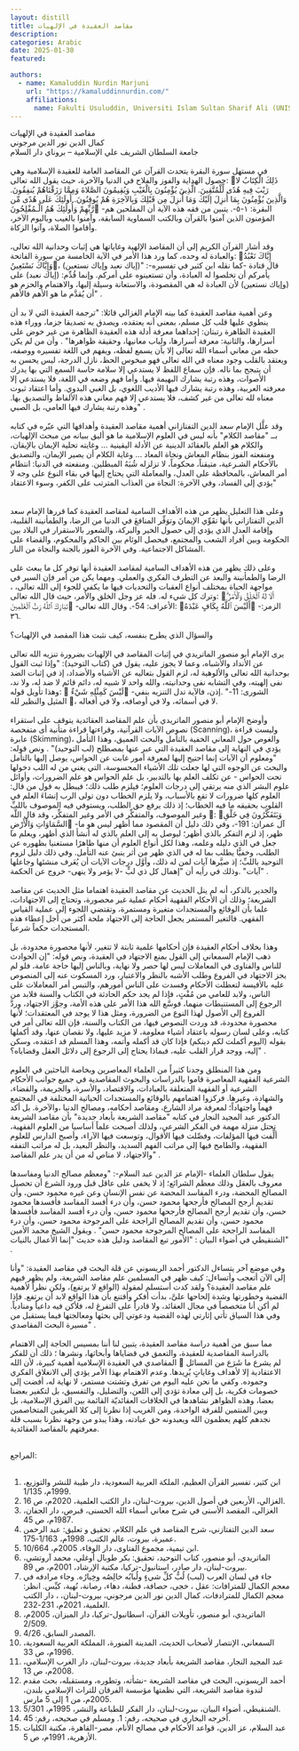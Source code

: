 ```yaml
---
layout: distill
title: مقاصد العقيدة في الإلهيات
description:
categories: Arabic
date: 2025-01-30
featured:

authors:
  - name: Kamaluddin Nurdin Marjuni
    url: "https://kamaluddinnurdin.com/"
    affiliations:
      name: Fakulti Usuluddin, Universiti Islam Sultan Sharif Ali (UNISSA)
---
```


<div class="rtl">

مقاصد العقيدة في الإلهيات
<br>
كمال الدين نور الدين مرجوني
<br>
جامعة السلطان الشريف علي الإسلامية – بروناي دار السلام
<br>
<br>
في مستهل سورة البقرة يتحدث القرآن عن المقاصد العامة للعقيدة الإسلامية وهي حصول الهداية والفوز والفلاح في الدنيا والآخرة، حيث يقول الله تعالى: ذَلِكَ الْكِتَابُ لا رَيْبَ فِيهِ هُدًى لِّلْمُتَّقِينَ. الَّذِينَ يُؤْمِنُونَ بِالْغَيْبِ وَيُقِيمُونَ الصَّلاةَ وَمِمَّا رَزَقْنَاهُمْ يُنفِقُونَ. وَالَّذِينَ يُؤْمِنُونَ بِمَا أُنزِلَ إلَيْكَ وَمَا أُنزِلَ مِن قَبْلِكَ وَبِالآخِرَةِ هُمْ يُوقِنُونَ. أُولَئِكَ عَلَى هُدًى مِّن رَّبِّهِمْ وَأُولَئِكَ هُمُ الْـمُفْلِحُونَ -البقرة: ١-٥-. يتبين من فقه هذه الآية أن المفلحين هم المؤمنون الذين آمنوا بالقرآن وبالكتب السماوية السابقة، وآمنوا بالغيب وباليوم الآخر، وأقاموا الصلاة، وآتوا الزكاة.
<br>
<br>
وقد أشار القرآن الكريم إلى أن المقاصد الإلهية وغاياتها هي إثبات وحدانية الله تعالى، والعبادة له وحده، كما ورد هذا الأمر في الآية الخامسة من سورة الفاتحة: إِيَّاكَ نَعْبُدُ وَإِيَّاكَ نَسْتَعِينُ، قال قتادة -كما نقله ابن كثير في تفسيره-: "(إياك نعبد وإياك نستعين) يأمركم أن تخلصوا له العبادة، وأن تستعينوه على أمركم. وإنما قُدِّم: (إياك نعبد) على (وإياك نستعين) لأن العبادة له هي المقصودة، والاستعانة وسيلة إليها، والاهتمام والحزم هو أن يُقدَّم ما هو الأهم فالأهم" .
<br>
<br>
وعن أهمية مقاصد العقيدة كما بينه الإمام الغزالي قائلا: "ترجمة العقيدة التي لا بد أن ينطوي عليها قلب كل مسلم، بمعنى أنه يعتقده، ويصدق به تصديقا جزما، ووراء هذه العقيدة الظاهرة رتبتان: إحداهما معرفة أدلة هذه العقيدة الظاهرة من غير خوض على أسرارها، والثانية: معرفة أسرارها، ولباب معانيها، وحقيقة ظواهرها" . وأن من لم يكن حظه من معاني أسماء الله تعالى إلا بأن يسمع لفظه، ويفهم في اللغة تفسيره ووصفه، ويعتقد بالقلب وجود معناه في الله تعالى فهو مبخوس الحظ، نازل الدرجة، ليس يحسن به أن يتبجح بما ناله. فإن سماع اللفظ لا يستدعي إلا سلامة حاسة السمع التي بها يدرك الأصوات، وهذه رتبة يشارك البهيمة فيها. وأما فهم وضعه في اللغة، فلا يستدعي إلا معرفته العربية، وهذه رتبة يشارك فيها الأديب اللغوي، بل الغبي البدوي. وأما اعتقاد ثبوت معناه لله تعالى من غير كشف، فلا يستدعي إلا فهم معاني هذه الألفاظ والتصديق بها. وهذه رتبة يشارك فيها العامي، بل الصبي" .
<br>
<br>
وقد علَّل الإمام سعد الدين التفتازاني أهمية مقاصد العقيدة وأهدافها التي عبّره في كتابه بــ "مقاصد الكلام" بأنه ليس في العلوم الإسلامية ما هو أليق ببيانه من مبحث الإلهيات، والكلام هو العلم بالعقائد الدينية عن الأدلة اليقينية ... وغايته تحلية الإيمان بالإيقان، ومنفعته الفوز بنظام المعاش ونجاة المعاد ... وغاية الكلام أن يصير الإيمان، والتصديق بالأحكام الشـرعية، متيقناً، محكوماً، لا تزلزله شُبَهُ المبطلين. ومنفعته في الدنيا: انتظام أمر المعاش، بالمحافظة على العدل، والمعاملة التي يحتاج إليها في بقاء النوع على وجه لا يؤدي إلى الفساد، وفي الآخرة: النجاة من العذاب المترتب على الكفر، وسوء الاعتقاد"  
<br>
<br>
وعلى هذا التعليل يظهر من هذه الأهداف السامية لمقاصد العقيدة كما قررها الإمام سعد الدين التفتازاني بأنها تقَوِّي الإيمانَ وتوَفِّر المنافعَ في الدنيا من الرضا، والطمأنينة القلبية، وإقامة العدل الذي يؤدي إلى حصول الخير والبركة، والشعور بالاستقرار في البلاد بين الحكومة وبين أفراد الشعب والمجتمع، فيحصل الوئام بين الحاكم والمحكوم، والقضاء على المشاكل الاجتماعية. وفي الآخرة الفوز بالجنة والنجاة من النار.
<br>
<br>
وعلى ذلك يظهر من هذه الأهداف السامية لمقاصد العقيدة أنها توفر كل ما يبعث على الرضا والطمأنينة والبعد عن التطرف الفكري والعملي. ومهما يكن من أمر فإن السير في مواجهة الحياة بمختلف أنواع العقبات والتحديات فيها ما يكفي للجوء إلى الله تعالى، ، وترك كل شيء له. فله عز وجل الخلق والأمر، حيث قال الله تعالى: أَلَا لَهُ ٱلْخَلْقُ وَٱلْأَمْرُ ۗ تَبَارَكَ ٱللَّهُ رَبُّ ٱلْعَٰلَمِينَ -الأعراف: 54-. وقال الله تعالى: أَلَيْسَ ٱللَّهُ بِكَافٍ عَبْدَهُ -الزمر: ۳٦.
<br>
<br>
والسؤال الذي يطرح بنفسه، كيف نثبت هذا المقصد في الإلهيات؟
<br>
<br>
يرى الإمام أبو منصور الماتريدي في إثبات المقاصد في الإلهيات بضرورة تنزيه الله تعالى عن الأنداد والأشباه، وعما لا يجوز عليه، يقول في (كتاب التوحيد): "وإذا ثبت القول بوحدانية الله تعالى والألوهية له، لزم القول بتعاليه عن الأشباه والأضداد، إذ في إثبات الضد نفى إلهيته، وفي التشابه نفى وحدانيته، والله واحد لا شبيه له، دائم قائم لا ضد له، ولا ند، وهذا تأويل قوله:  لَيْسَ كَمِثْلِهِ شَيْءٌ -الشورى: 11-" .إذن، فالآية تدل التنزيه بنفي المثيل والنظير لله ، لا في أسمائه، ولا في أوصافه، ولا في أفعاله.
<br>
<br>
وأوضح الإمام أبو منصور الماتريدي بأن علم المقاصد العقائدية يتوقف على استقراء نصوص الآيات القرآنية، وقراءتها قراءة متأنية أى متفحصة (Scanning)، وليست قراءة عابرة (Skimming)، والغوص حول المعاني الخفية بالتأمل والبحث العميق، وهذا التأمل يؤدي في النهاية إلى مقاصد العقيدة التي عبر عنها بمصطلح (لب التوحيد)" . ونص قوله: "ومعلوم أن الآيات إنما احتيج إليها لمعرفة أمور غابت عن الحواس، يوصل إليها بالتأمل والبحث عن الوجوه التي لها جعلت تلك الأشياء المحسوسة، التي يغني من له اللب دخولها تحت الحواس - عن تكلف العلم بها بالتدبير، بل علم الحواس هو علم الضرورات، وأوائل علوم البشر الذي منه يرتقي إلى درجات العلوم؛ فيلزم طلب ذلك؛ فيبطل به قول من قال: العلوم كلها ضرورات لا تقع بالأسباب، ولا يلزم الخطاب دون تولى الرب إنشاءَ العلم في القلوب بحقيقه ما فيه الخطاب؛ إذ ذلك يرفع حق الطلب، ويستوفي فيه الموصوف باللبِّ وغير الموصوف، والمتفكِّر في الأمر وغير المتفكِّر، وقد قال اللَّه : وَيَتَفَكَّرُونَ فِي خَلْقِ السَّمَاوَاتِ وَالْأَرْضِ -آل عمران: 191-، وفي ذلك دليل أن المقصود مما أظهر ليس هو ما ظهر، إذ لزم التفكر بالذي أظهر؛ ليوصل به إلى العلم بالذي له أنشأ الذي أظهر، ويعلم ما جعل في الذي دليله وعلمه، وهذا لكل أنواع العلوم أن منها ظاهرًا مستغنيا بظهوره عن الطلب، وخفيًّا يطلب بما له في الذي ظهر من أثر ينبئ عنه التأمل. وفي ذلك دليل لزوم التوحيد باللبِّ؛ إذ صيَّرها آيات لمن له ذلك، وأوَّل درجات الآيات أن يُعَرف منشئها وجاعلها آيات" .وذلك في رأيه أن "إهمال كل ذي لبٍّ -لا يؤمر ولا ينهى- خروج عن الحكمة" .
<br>
<br>
والجدير بالذكر، أنه لم ينل الحديث عن مقاصد العقيدة اهتماما مثل الحديث عن مقاصد الشريعة؛ وذلك أن الأحكام الفقهية أحكام عملية غير محصورة، وتحتاج إلى الاجتهادات، علما بأن الوقائع والمستجدات متغيرة ومستمرة، وتقتضي اللجوء إلى عملية القياس الفقهي. فالتغير المستمر يجعل الحاجة إلى الاجتهاد ملحة أكثر من أجل إعطاء هذه المستجدات حكماً شرعياً.
<br>
<br>
وهذا بخلاف أحكام العقيدة فإن أحكامها علمية ثابتة لا تتغير، لأنها محصورة محدودة، بل ذهب الإمام السمعاني إلى القول بمنع الاجتهاد في العقيدة، ونص قوله: "إن الحوادث للناس والفتاوى في المعاملات ليس لها حصر ولا نهاية، وبالناس إليها حاجة عامة، فلو لم يجز الاجتهاد في الفروع وطلب الأشبه بالنظر والاعتبار، ورد المسكوت عنه إلى المنصوص عليه بالأقيسة لتعطلت الأحكام وفسدت على الناس أمورهم، والتبس أمر المعاملات على الناس، ولابد للعامي من مُفْتٍ، فإذا لم يجد حكم الحادثة في الكتاب والسنة فلابد من الرجوع إلى المستنبطات منهما، فوسَّع الله هذا الأمر على هذه الأمة، وجوَّز الاجتهاد، وردَّ الفروع إلى الأصول لهذا النوع من الضرورة، ومثل هذا لا يوجد في المعتقدات؛ لأنها محصورة محدودة، قد وردت النصوص فيها، من الكتاب والسنة، فإن الله تعالى أمر في كتابه، وعلى لسان رسوله باعتقاد أشياء معلومة، لا مزيد عليها، ولا نقصان عنها، وقد أكملها بقوله (اليوم أكملت لكم دينكم) فإذا كان قد أكمله وأتمه، وهذا المسلم قد اعتقده، وسكن إليه، ووجد قرار القلب عليه، فبماذا يحتاج إلى الرجوع إلى دلائل العقل وقضاياه؟" .
<br>
<br>
ومن هذا المنطلق وجدنا كثيراً من العلماء المعاصرين وبخاصة الباحثين في العلوم الشرعية الفقهية المعاصرة قاموا بالدراسات والبحوث المقاصدية في جميع جوانب الأحكام الشرعية أو الفقهية المتعلقة بالعبادات، والاقتصاد، والأسرة، والجريمة، والقضاء، والشهادة، وغيرها. فركزوا اهتمامهم بالوقائع والمستجدات الحياتية المختلفة في المجتمع فهماً واجتهاداً؛ لمعرفة مراد الشارع، ومقاصد أحكامه، ومصالح الدنيا ،والآخرة. بل أكد الدكتور عبد المجيد النجار في كتابه "مقاصد الشريعة بأبعاد جديدة" بأن مقاصد الشريعة تحتل منزلة مهمة في الفكر الشرعي، ولذلك أصبحت علماً أساسيا من العلوم الفقهية، ألِّفت فيها المؤلفات، وفصِّلت فيها الأقوال، وتوسعت فيها الآراء، وأصبح الدارس للعلوم الفقهية، والطامح فيها إلى مراتب الفهم السديد، والنظر البعيد، بل له مراتب التفقه والاجتهاد، لا مناص له من أن يدر علم المقاصد" .
<br>
<br>
يقول سلطان العلماء -الإمام عز الدين عبد السلام-: "ومعظم مصالح الدنيا ومفاسدها معروف بالعقل وذلك معظم الشرائع؛ إذ لا يخفى على عاقل قبل ورود الشرع أن تحصيل المصالح المحضة، ودرء المفاسد المحضة عن نفس الإنسان وعن غيره محمود حسن، وأن تقديم أرجح المصالح فأرجحها محمود حسن، وأن درء أفسد المفاسد فأفسدها محمود حسن، وأن تقديم أرجح المصالح فأرجحها محمود حسن، وأن درء أفسد المفاسد فأفسدها محمود حسن، وأن تقديم المصالح الراجحة على المرجوحة محمود حسن، وأن درء المفاسد الراجحة على المصالح المرجوحة محمود حسن" . ويقول الشيخ محمد الأمين الشنقيطي في أضواء البيان : "الأمور تبع المقاصد ودليل هذه حديث "إنما الأعمال بالنيات" .
<br>
<br>
وفي موضع آخر يتساءل الدكتور أحمد الريسوني عن قلة البحث في مقاصد العقيدة: "وأنا إلى الآن أتعجب وأتساءل: كيف ظهر في المسلمين علم مقاصد الشريعة، ولم يظهر فيهم علم مقاصد العقيدة؟ ولقد كدت أستسلم لمقولة (الواقع لا يرتفع)، ولكن نظراً لأهمية القضية وخطورتها وشدة إلحاحها علىَّ، بدأت أفكر وأقتنع بأن هذا الواقع لابد أن يرتفع. فإذا لم أكن أنا متخصصاً في مجال العقائد، ولا قادراً على التفرغ له، فلأكن فيه داعياً ومنادياً. وفي هذا السياق تأتي إثارتي لهذه القضية ودعوتي إلى بحثها ومعالجتها فيما يستقبل من مسيرة البحث المقاصدي" .
<br>
<br>
مما سبق من أهمية دراسة مقاصد العقيدة، يتبين لنا أننا بمسيس الحاجة إلى الاهتمام بالدراسة المقاصدية للعقيدة، والتعمق في قضاياها وأبحاثها، ونشرها ؛ ذلك أن للفكر المقاصدي في العقيدة الإسلامية أهمية كبيرة، لأن الله  لم يشرع ما شَرَع من المسائل الاعتقادية إلا لأهداف وغاياتٍ يُرِيدها. وعدم الاهتمام بهذا الأمر يؤدي إلى الانغلاق الفكري وجموده. وكفي ما نحن عليه اليوم من تفرق وتشتت مستمر، لا نهاية له، أفضت إلى خصومات فكرية، بل إلى معادة تؤدي إلى اللعن، والتضليل، والتفسيق، بل لتكفير بعضنا بعضا، وهذه الظواهر نشاهدها في الخلافات العقائديّة القائمة بين الفرق الإسلامية، بل وبين المنتمين للفرقة الواحدة، ومن الغريب إذا نظرنا إلى كلا الفريقين المتخاصمين نجدهم كلهم يعظمون الله ويعبدونه حق عبادته، وهذا يبدو من وجهة نظرنا بسبب قلة معرفتهم بالمقاصد العقائدية.
<br>
<br>

المراجع:
<br>
<br>

1. ابن كثير، تفسير القرآن العظيم، الملكة العربية السعودية، دار طيبة للنشر والتوزيع، 1999م، 1/135.
   <br>
2. الغزالي، الأربعين في أصول الدين، بيروت-لبنان، دار الكتب العلمية، 2020م، ص 16.
   <br>
3. الغزالي، المقصد الأسنى في شرح معاني أسماء الله الحسنى، قبرص، دار الجفان، 1987م، ص 45.
   <br>
4. سعد الدين التفتازني، شرح المقاصد في علم الكلام، تحقيق و تعليق: عبد الرحمن عميرة، بيروت، عالم الكتب، 1998م، 1/163-175.
   <br>
5. ابن تيمية، مجموع الفتاوى، دار الوفاء، 2005م، 10/664.
   <br>
6. الماتريدي، أبو منصور، كتاب التوحيد، تحقيق: بكر طوبال أوغلي، محمد آروتشي، بيروت-لبنان، دار صادر، استانبول-تركيا، مكتبة الإرشاد، 2001م، ص 89.
   <br>
7. جاء في لسان العرب (لبب) لُبُّ كلِّ شيءٍ ولُبابُه خالِصُه وخِيارُه. وجاء مرادفه في معجم الكمال للمترافات: عقل ، خجى، حصافة، فطنة، دهاء، رصانة، نُهية، كيِّس. انظر: معجم الكمال للمترادفات، كمال الدين نور الدين مرجوني، بيروت-لبنان، ، دار الكتب العلمية، 2021م، 231-232.
   <br>
8. الماتريدي، أبو منصور، تأويلات القرآن، اسطانبول-تركيا، دار الميزان، 2005م، 2/509.
   <br>
9. المصدر السابق، 4/26.
   <br>
10. السمعاني، الإنتصار لأصحاب الحديث، المدينة المنورة، المملكة العربية السعودية، 1996م، ص 33.
    <br>
11. عبد المجيد النجار، مقاصد الشريعة بأبعاد جديدة، بيروت-لبنان، دار الغرب الإسلامي، 2008م، ص 13.
    <br>
12. أحمد الريسوني، البحث في مقاصد الشريعة -نشأته، وتطوره، ومستقبله، بحث مقدم لندوة مقاصد الشريعة، التي نظمتها مؤسسة الفرقان للتراث الإسلامي بلندن، 2005م، من 1 إلى 5 مارس.
    <br>
13. الشنقيطي، أضواء البيان، بيروت-لبنان، دار الفكر للطباعة والنشر، 1995م، 5/301.
    <br>
14. أخرجه البخاري في صحيحه، رقم: 1. ومسلم في صحيحه، رقم: 45.
    <br>
15. عبد السلام، عز الدين، قواعد الأحكام في مصالح الأنام، مصر-القاهرة، مكتبة الكليات الأزهرية، 1991م، ص 5.
    <br>
